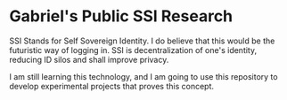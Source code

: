 # Gabriel's Public SSI Research 
SSI Stands for Self Sovereign Identity. I do believe that this would be the futuristic way
of logging in. SSI is decentralization of one's identity, reducing ID silos and shall
improve privacy.

I am still learning this technology, and I am going to use this repository to develop
experimental projects that proves this concept.
